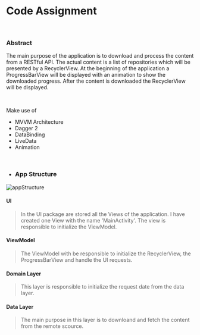 # Code Assignment

</br>

### Abstract
The main purpose of the application is to download and process the content from a RESTful API. The actual content is a list of repositories which will be presented by a RecyclerView. At the beginning of the application a ProgressBarView will be displayed with an animation to show the downloaded progress. After the content is downloaded the RecyclerView will be displayed.


</br>

Make use of 
 * MVVM Architecture
 * Dagger 2
 * DataBinding
 * LiveData
 * Animation
 
</br>


* ### App Structure

![appStructure](https://user-images.githubusercontent.com/51214344/72342921-524e8400-36d6-11ea-9bc6-4cab6921198f.png)



####  UI 

> In the UI package are stored all the Views of the application. I have created one View with the name 'MainActivity'. The view is responsible to initialize the ViewModel.


#### ViewModel

> The ViewModel with be responsible to initialize the RecyclerView, the ProgressBarView and handle the UI requests.


#### Domain Layer
> This layer is responsible to initialize the request date from the data layer.


#### Data Layer
> The main purpose in this layer is to downloand and fetch the content from the remote scource.

</br>




